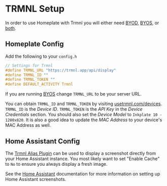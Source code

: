 # TRMNL Setup

In order to use Homeplate with Trmnl you will either need [BYOD](https://docs.usetrmnl.com/go/diy/byod), [BYOS](https://docs.usetrmnl.com/go/diy/byos), or [both](https://docs.usetrmnl.com/go/diy/byod-s).

## Homeplate Config

Add the following to your `config.h`

```c
// Settings for Trmnl
#define TRMNL_URL "https://trmnl.app/api/display"
#define TRMNL_ID ""
#define TRMNL_TOKEN ""
#define DEFAULT_ACTIVITY Trmnl
```

If you are running [BYOS](https://docs.usetrmnl.com/go/diy/byos) change `TRMNL_URL` to be your server URL.

You can obtain `TRMNL_ID` and `TRMNL_TOKEN` by visiting [usetrmnl.com/devices](https://usetrmnl.com/devices/).
`TRMNL_ID` is the _Device ID_.
`TRMNL_TOKEN` is the _API Key_ in the _Device Credentials_ section.
You should also set the _Device Model_ to `Inkplate 10 - 1200x820`.
It is also a good idea to update the _MAC Address_ to your device's MAC Address as well.

## Home Assistant Config

The [Trmnl Alias Plugin](https://usetrmnl.com/integrations/alias) can be used to display a screenshot directly from your Home Assistant instance. You most likely want to set "Enable Cache" to `No` to ensure you always display a fresh image.

See the [Home Assistant](hass.md) documentation for more information on setting up Home Assistant screenshots.
